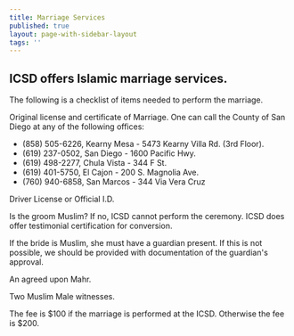 ```yaml
---
title: Marriage Services
published: true
layout: page-with-sidebar-layout
tags: ''
---
```

## ICSD offers Islamic marriage services.  
The following is a checklist of items needed to perform the marriage. 

Original license and certificate of Marriage. One can call the County of San Diego at any of the following offices:  
- (858) 505-6226, Kearny Mesa - 5473 Kearny Villa Rd. (3rd Floor).  
- (619) 237-0502, San Diego - 1600 Pacific Hwy.  
- (619) 498-2277, Chula Vista - 344 F St.  
- (619) 401-5750, El Cajon - 200 S. Magnolia Ave.  
- (760) 940-6858, San Marcos - 344 Via Vera Cruz

Driver License or Official I.D. 

Is the groom Muslim? If no, ICSD cannot perform the ceremony. ICSD does offer testimonial certification for conversion. 

If the bride is Muslim, she must have a guardian present. If this is not possible, we should be provided with documentation of the guardian's approval. 

An agreed upon Mahr. 

Two Muslim Male witnesses. 

The fee is $100 if the marriage is performed at the ICSD. Otherwise the fee is $200.
